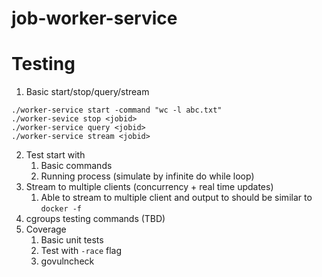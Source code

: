 # job-worker-service

# Testing
1. Basic start/stop/query/stream
```
./worker-service start -command "wc -l abc.txt"
./worker-sevice stop <jobid>
./worker-service query <jobid>
./worker-service stream <jobid>
```
2. Test start with 
    1. Basic commands
    2. Running process (simulate by infinite do while loop)
3. Stream to multiple clients (concurrency + real time updates)
    1. Able to stream to multiple client and output to should be similar to `docker -f`
4. cgroups testing commands (TBD)
5. Coverage 
    1. Basic unit tests
    2. Test with `-race` flag
    3. govulncheck